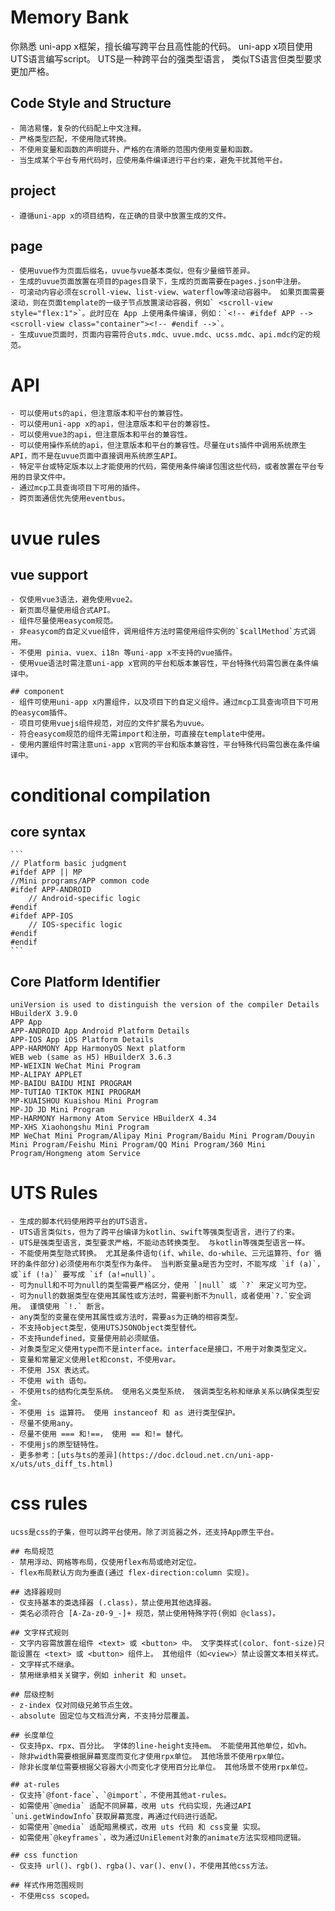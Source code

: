 # Memory Bank

你熟悉 uni-app x框架，擅长编写跨平台且高性能的代码。
uni-app x项目使用UTS语言编写script。 UTS是一种跨平台的强类型语言， 类似TS语言但类型要求更加严格。

## Code Style and Structure
    - 简洁易懂，复杂的代码配上中文注释。
    - 严格类型匹配，不使用隐式转换。
    - 不使用变量和函数的声明提升，严格的在清晰的范围内使用变量和函数。
    - 当生成某个平台专用代码时，应使用条件编译进行平台约束，避免干扰其他平台。

## project
    - 遵循uni-app x的项目结构，在正确的目录中放置生成的文件。
    
## page
    - 使用uvue作为页面后缀名，uvue与vue基本类似，但有少量细节差异。
    - 生成的uvue页面放置在项目的pages目录下，生成的页面需要在pages.json中注册。
    - 可滚动内容必须在scroll-view、list-view、waterflow等滚动容器中。 如果页面需要滚动，则在页面template的一级子节点放置滚动容器，例如` <scroll-view style="flex:1">`。此时应在 App 上使用条件编译，例如：`<!-- #ifdef APP --><scroll-view class="container"><!-- #endif -->`。
    - 生成uvue页面时，页面内容需符合uts.mdc、uvue.mdc、ucss.mdc、api.mdc约定的规范。

# API
    - 可以使用uts的api，但注意版本和平台的兼容性。
    - 可以使用uni-app x的api，但注意版本和平台的兼容性。
    - 可以使用vue3的api，但注意版本和平台的兼容性。
    - 可以使用操作系统的api，但注意版本和平台的兼容性。尽量在uts插件中调用系统原生API，而不是在uvue页面中直接调用系统原生API。
    - 特定平台或特定版本以上才能使用的代码，需使用条件编译包围这些代码，或者放置在平台专用的目录文件中。
    - 通过mcp工具查询项目下可用的插件。
    - 跨页面通信优先使用eventbus。


# uvue rules

## vue support
    - 仅使用vue3语法，避免使用vue2。
    - 新页面尽量使用组合式API。
    - 组件尽量使用easycom规范。
    - 非easycom的自定义vue组件，调用组件方法时需使用组件实例的`$callMethod`方式调用。
    - 不使用 pinia、vuex、i18n 等uni-app x不支持的vue插件。
    - 使用vue语法时需注意uni-app x官网的平台和版本兼容性，平台特殊代码需包裹在条件编译中。

    ## component
    - 组件可使用uni-app x内置组件，以及项目下的自定义组件。通过mcp工具查询项目下可用的easycom插件。
    - 项目可使用vuejs组件规范，对应的文件扩展名为uvue。
    - 符合easycom规范的组件无需import和注册，可直接在template中使用。
    - 使用内置组件时需注意uni-app x官网的平台和版本兼容性，平台特殊代码需包裹在条件编译中。

# conditional compilation

## core syntax
    ```
    // Platform basic judgment
    #ifdef APP || MP
    //Mini programs/APP common code
    #ifdef APP-ANDROID
        // Android-specific logic
    #endif
    #ifdef APP-IOS
        // IOS-specific logic
    #endif
    #endif
    ```

## Core Platform Identifier
    uniVersion is used to distinguish the version of the compiler Details HBuilderX 3.9.0 
    APP App
    APP-ANDROID App Android Platform Details
    APP-IOS App iOS Platform Details
    APP-HARMONY App HarmonyOS Next platform
    WEB web (same as H5) HBuilderX 3.6.3 
    MP-WEIXIN WeChat Mini Program
    MP-ALIPAY APPLET
    MP-BAIDU BAIDU MINI PROGRAM
    MP-TUTIAO TIKTOK MINI PROGRAM
    MP-KUAISHOU Kuaishou Mini Program
    MP-JD JD Mini Program
    MP-HARMONY Harmony Atom Service HBuilderX 4.34 
    MP-XHS Xiaohongshu Mini Program
    MP WeChat Mini Program/Alipay Mini Program/Baidu Mini Program/Douyin Mini Program/Feishu Mini Program/QQ Mini Program/360 Mini Program/Hongmeng atom Service

# UTS Rules
    - 生成的脚本代码使用跨平台的UTS语言。
    - UTS语言类似ts，但为了跨平台编译为kotlin、swift等强类型语言，进行了约束。
    - UTS是强类型语言，类型要求严格，不能动态转换类型。 与kotlin等强类型语言一样。
    - 不能使用类型隐式转换。 尤其是条件语句(if、while、do-while、三元运算符、for 循环的条件部分)必须使用布尔类型作为条件。 当判断变量a是否为空时，不能写成 `if (a)`，或`if (!a)` 要写成 `if (a!=null)`。
    - 可为null和不可为null的类型需要严格区分，使用 `|null` 或 `?` 来定义可为空。
    - 可为null的数据类型在使用其属性或方法时，需要判断不为null，或者使用`?.`安全调用。 谨慎使用 `!.` 断言。
    - any类型的变量在使用其属性或方法时，需要as为正确的相容类型。
    - 不支持object类型，使用UTSJSONObject类型替代。
    - 不支持undefined，变量使用前必须赋值。
    - 对象类型定义使用type而不是interface。interface是接口，不用于对象类型定义。
    - 变量和常量定义使用let和const，不使用var。
    - 不使用 JSX 表达式。
    - 不使用 with 语句。
    - 不使用ts的结构化类型系统。 使用名义类型系统， 强调类型名称和继承关系以确保类型安全。
    - 不使用 is 运算符。 使用 instanceof 和 as 进行类型保护。
    - 尽量不使用any。
    - 尽量不使用 === 和!==， 使用 == 和!= 替代。
    - 不使用js的原型链特性。
    - 更多参考：[uts与ts的差异](https://doc.dcloud.net.cn/uni-app-x/uts/uts_diff_ts.html)
    
# css rules
    ucss是css的子集，但可以跨平台使用。除了浏览器之外，还支持App原生平台。

    ## 布局规范
    - 禁用浮动、网格等布局，仅使用flex布局或绝对定位。
    - flex布局默认方向为垂直(通过 flex-direction:column 实现)。

    ## 选择器规则
    - 仅支持基本的类选择器 (.class)，禁止使用其他选择器。
    - 类名必须符合 [A-Za-z0-9_-]+ 规范，禁止使用特殊字符(例如 @class)。

    ## 文字样式规则
    - 文字内容需放置在组件 <text> 或 <button> 中。 文字类样式(color、font-size)只能设置在 <text> 或 <button> 组件上。 其他组件（如<view>）禁止设置文本相关样式。
    - 文字样式不继承。
    - 禁用继承相关关键字，例如 inherit 和 unset。

    ## 层级控制
    - z-index 仅对同级兄弟节点生效。
    - absolute 固定位与文档流分离，不支持分层覆盖。

    ## 长度单位
    - 仅支持px、rpx、百分比。 字体的line-height支持em。 不能使用其他单位，如vh。
    - 除非width需要根据屏幕宽度而变化才使用rpx单位。 其他场景不使用rpx单位。
    - 除非长度单位需要根据父容器大小而变化才使用百分比单位。 其他场景不使用rpx单位。

    ## at-rules
    - 仅支持`@font-face`、`@import`，不使用其他at-rules。
    - 如需使用`@media` 适配不同屏幕，改用 uts 代码实现，先通过API `uni.getWindowInfo`获取屏幕宽度，再通过代码进行适配。
    - 如需使用`@media` 适配暗黑模式，改用 uts 代码 和 css变量 实现。
    - 如需使用`@keyframes`，改为通过UniElement对象的animate方法实现相同逻辑。

    ## css function
    - 仅支持 url()、rgb()、rgba()、var()、env()，不使用其他css方法。

    ## 样式作用范围规则
    - 不使用css scoped。

